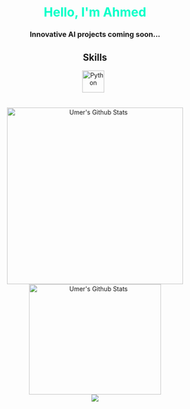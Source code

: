 <h1 align="center" style="color: #00FFC8">Hello, I'm Ahmed</h1>

<h3 align="center">Innovative AI projects coming soon...</h3>
<h2 align="center">Skills</h2>
<p align="center">
<img src="https://cdn.jsdelivr.net/gh/devicons/devicon/icons/python/python-original.svg" title="Python" width="50" height="50"/>&nbsp;&nbsp;
</p>



<br>


<div align="center">
<img align="center" src="https://streak-stats.demolab.com?user=AhmedAzim07&theme=dark&hide_border=true&ring=00FFC8&currStreakLabel=00FFC8&background=5%2C00FFC81D%2C00EBD74D&fire=EB5454&dates=EBEBEB" alt="Umer's Github Stats" width = 400><br>
<img  align="center"src="https://github-readme-stats.vercel.app/api/top-langs/?username=AhmedAzim07&layout=compact&langs_count=10&theme=transparent" alt="Umer's Github Stats" width = 300 height = 250><br>
<img align="center" src="https://api.visitorbadge.io/api/visitors?path=https%3A%2F%2Fgithub.com%2FAhmedAzim07&label=Views&labelColor=%23000000&countColor=%23303030&style=flat-square"/>

